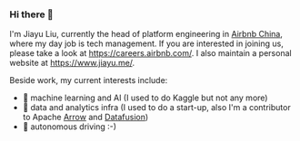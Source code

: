 ### Hi there 👋

I'm Jiayu Liu, currently the head of platform engineering in [Airbnb China](https://www.airbnb.cn/), where my day job is tech management. If you are interested in joining us, please take a look at https://careers.airbnb.com/. I also maintain a personal website at https://www.jiayu.me/.

Beside work, my current interests include:
- 🤖️ machine learning and AI (I used to do Kaggle but not any more) 
- 🔢 data and analytics infra (I used to do a start-up, also I'm a contributor to Apache [Arrow](https://github.com/apache/arrow-rs) and [Datafusion](https://github.com/apache/arrow-datafusion))
- 🚗 autonomous driving :-)
